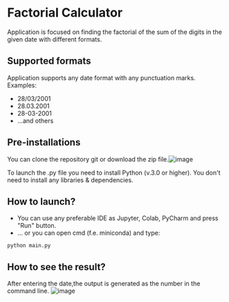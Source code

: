 # Factorial Calculator
Application is focused on finding the factorial of the sum of the digits in the given date with different formats.

## Supported formats
Application supports any date format with any punctuation marks.
Examples: 
- 28/03/2001
- 28.03.2001
- 28-03-2001
- ...and others

## Pre-installations
You can clone the repository git or download the zip file.![image](https://user-images.githubusercontent.com/56448851/129858305-e2fc668c-f8a7-4909-be7d-7cddd5119af2.png)

To launch the .py file you need to install Python (v.3.0 or higher).
You don't need to install any libraries & dependencies.

## How to launch?
- You can use any preferable IDE  as Jupyter, Colab, PyCharm and press "Run" button.
- ... or you can open cmd (f.e. miniconda) and type:
```console
python main.py
```
## How to see the result?
After entering the date,the output is generated as the number in the command line.
![image](https://user-images.githubusercontent.com/56448851/129857802-f8b212a2-89ef-48a8-868a-1364e8555395.png)

